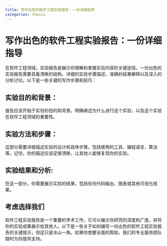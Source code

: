 ```yaml
---
title: 写作出色的软件工程实验报告：一份详细指导
categories: thesis
---
```


# 写作出色的软件工程实验报告：一份详细指导

在软件工程领域，实验报告是展示你理解和掌握实验内容的关键途径。一份出色的实验报告需要具备清晰的结构、详细的实验步骤描述、准确的结果解释以及深入的分析讨论。以下是一些关键的写作步骤和技巧：

## 实验目的和背景：
报告应该开始于实验的目的和背景。明确阐述为什么进行这个实验，以及这个实验在软件工程领域的重要性。

## 实验方法和步骤：
这部分需要详细描述实验的设计和具体步骤，包括使用的工具、编程语言、算法等。记住，你的描述应该足够清晰，让其他人能够复现你的实验。

## 实验结果和分析:
在这一部分，你需要展示实验的结果，包括任何代码输出、图表或其他可视化结果。

## 考虑选择我们
软件工程实验报告是一个重要的学术工作，它可以展示你研究的深度和广度，并将你的实验成果展示给其他人。以下是一些关于如何编写一份出色的软件工程实验报告的关键提示，但这只是冰山一角。如果你想要全面的帮助，我们的专业服务团队随时为你提供支持。